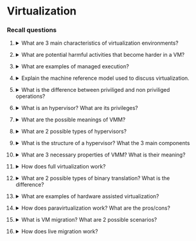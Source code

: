# Virtualization

### Recall questions


1. <details markdown=1><summary markdown="span"> What are 3 main characteristics of virtualization environments? </summary>
    
    \
    Characteristics:
    - ==increased secuirity==
    - ==managed execution==
    - ==portability==: e.g. of code (JVM), containers, etc..

</details>

2. <details markdown=1><summary markdown="span"> What are potential harmful activities that become harder in a VM? </summary>
    
    \
    Harmful activities that are ==still possible but harder==:
    - DDoS on machine resources
    - stealing sensitive data

</details>

3. <details markdown=1><summary markdown="span"> What are examples of managed execution? </summary>
    
    \
    Examples:
    - ==sharing==
    - ==aggregation==
    - ==emulation==
    - ==isolation==

</details>

4. <details markdown=1><summary markdown="span"> Explain the machine reference model used to discuss virtualization. </summary>
    
    \
    ![](./static/CLD/virt1.png)

</details>

5. <details markdown=1><summary markdown="span"> What is the difference between priviliged and non priviliged operations? </summary>
    
    \
    ==Non priviliged==: can be used without interefering with the system \
    ==Priviliged==:
    - behaviour sensitive instructions on the I/O
    - control sensitive instructions on the CPU registers
   
</details>

6. <details markdown=1><summary markdown="span"> What is an hypervisor? What are its privileges? </summary>
    
    \
    It is a ==process that runs on top of the supervisor==. While in theory it runs "on top" of the supervisor, it effectively ==runs in supervisor mode==.
    ![](./static/CLD/virt2.png) \
    Note that most modern systems work with only ring 0 and ring 3.

</details>

7. <details markdown=1><summary markdown="span"> What are the possible meanings of VMM? </summary>
    
    \
    It can mean:
    - Virtual machine manager (hypervisor)
    - Virtual machine monitor (hypervisor)
    - Virt manager, a library
   
</details>

8. <details markdown=1><summary markdown="span"> What are 2 possible types of hypervisors? </summary>
    
    \
    ![](./static/CLD/virt3.png) \
    Type 1 hypervisors can work using the native virtualization capabilites of the OS, Type 2 are applications that manage the VMs not using the OS capabilites.
   
</details>

9. <details markdown=1><summary markdown="span"> What is the structure of a hypervisor? What the 3 main components </summary>
    
    \
    ![](./static/CLD/virt4.png) \
    Components:
    - dispatcher: entry point
    - allocator: for resources
    - interpreter: executes priviliged instructions in place of the VM
   
</details>

10. <details markdown=1><summary markdown="span"> What are 3 necessary properties of VMM? What is their meaning? </summary>
    
    \
    Properties:
    - equivalence: a guest should expect the same behaviour as if he were using a physical host
    - resource control: the VMM should be in complete control of the virtualized resources
    - efficiency: most of the VM instructions should be executed without intervention of the VMM

</details>

11. <details markdown=1><summary markdown="span"> How does full virtualization work? </summary>
    
    \
    In full virtualization:
    - noncritical instruction are run on the hardware
    - privileged instructions are emulated by the VMM with binary translation

</details>

12. <details markdown=1><summary markdown="span"> What are 2 possible types of binary translation? What is the difference? </summary>
    
    \
    Two types:
    - static: converts the entirety fo the code without running it first
    - dynamic
   
</details>

13. <details markdown=1><summary markdown="span"> What are examples of hardware assisted virtualization? </summary>
    
    \
    ...
   
</details>

14. <details markdown=1><summary markdown="span"> How does paravirtualization work?  What are the pros/cons?</summary>
    
    \
    Paravirtualization is ==non transparent== form of virtualization. Paravirtualized OS's replace non virtualizable instructions with hypercalls. while other instructions pass directly.
    
</details>

15. <details markdown=1><summary markdown="span"> What is VM migration? What are 2 possible scenarios? </summary>
    
    \
    Two scenarios:
    - offline migration
    - live migration: no service discontinuity
   
</details>

16. <details markdown=1><summary markdown="span"> How does live migration work? </summary>
    
    \
    Steps:
    1. migration starts
    2. the memory is copied and transferred
    3. the original VM is stopped and the last portion of the data is copied
    4. execution resumes on the new machine

    ![](./static/CLD/virt5.png) 
   
</details>